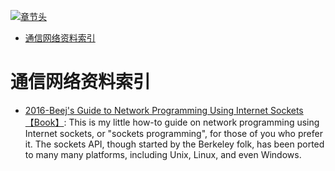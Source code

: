 [![章节头](https://parg.co/UGo)](https://parg.co/b4z) 
 - [通信网络资料索引](#%E9%80%9A%E4%BF%A1%E7%BD%91%E7%BB%9C%E8%B5%84%E6%96%99%E7%B4%A2%E5%BC%95) 

# 通信网络资料索引

- [2016-Beej's Guide to Network Programming Using Internet Sockets【Book】](http://beej.us/guide/bgnet/): This is my little how-to guide on network programming using Internet sockets, or "sockets programming", for those of you who prefer it. The sockets API, though started by the Berkeley folk, has been ported to many many platforms, including Unix, Linux, and even Windows.
